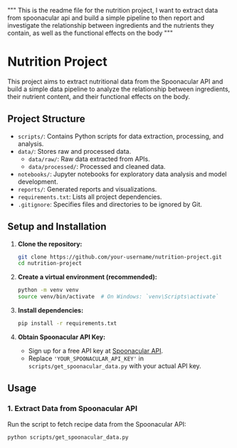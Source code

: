 """
This is the readme file for the nutrition project, I want to extract data from spoonacular api and build a simple pipeline to then report and investigate the relationship between ingredients and the nutrients they contain, as well as the functional effects on the body
"""

# Nutrition Project

This project aims to extract nutritional data from the Spoonacular API and build a simple data pipeline to analyze the relationship between ingredients, their nutrient content, and their functional effects on the body.

## Project Structure

- `scripts/`: Contains Python scripts for data extraction, processing, and analysis.
- `data/`: Stores raw and processed data.
  - `data/raw/`: Raw data extracted from APIs.
  - `data/processed/`: Processed and cleaned data.
- `notebooks/`: Jupyter notebooks for exploratory data analysis and model development.
- `reports/`: Generated reports and visualizations.
- `requirements.txt`: Lists all project dependencies.
- `.gitignore`: Specifies files and directories to be ignored by Git.

## Setup and Installation

1. **Clone the repository:**
   ```bash
   git clone https://github.com/your-username/nutrition-project.git
   cd nutrition-project
   ```

2. **Create a virtual environment (recommended):**
   ```bash
   python -m venv venv
   source venv/bin/activate  # On Windows: `venv\Scripts\activate`
   ```

3. **Install dependencies:**
   ```bash
   pip install -r requirements.txt
   ```

4. **Obtain Spoonacular API Key:**
   - Sign up for a free API key at [Spoonacular API](https://spoonacular.com/food-api).
   - Replace `'YOUR_SPOONACULAR_API_KEY'` in `scripts/get_spoonacular_data.py` with your actual API key.

## Usage

### 1. Extract Data from Spoonacular API

Run the script to fetch recipe data from the Spoonacular API:

```bash
python scripts/get_spoonacular_data.py

